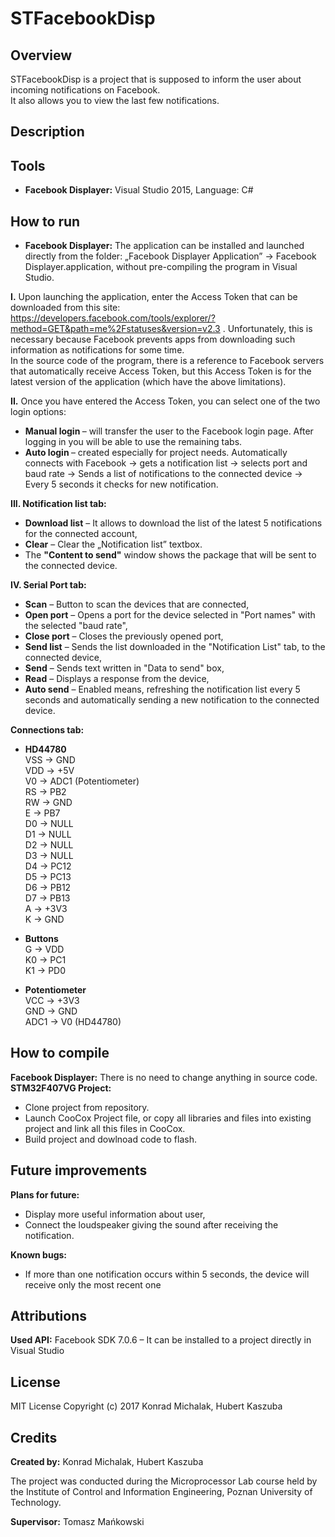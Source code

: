 # STFacebookDisp

## Overview
STFacebookDisp is a project that is supposed to inform the user about incoming notifications on Facebook.  
It also allows you to view the last few notifications.

## Description


## Tools
* <b>Facebook Displayer:</b> Visual Studio 2015, Language: C#

## How to run
* <b>Facebook Displayer:</b> The application can be installed and launched directly from the folder: „Facebook Displayer Application” → Facebook Displayer.application, without pre-compiling the program in Visual Studio.
  
<b>I.</b> Upon launching the application, enter the Access Token that can be downloaded from this site:
https://developers.facebook.com/tools/explorer/?method=GET&path=me%2Fstatuses&version=v2.3 .
Unfortunately, this is necessary because  Facebook prevents apps from downloading such information as notifications for some time.	
  In the source code of the program, there is a reference to Facebook servers that automatically receive Access Token, but this Access Token is for the latest version of the application (which have the above limitations). 
  
<b>II.</b>  Once you have entered the Access Token, you can select one of the two login options:
* <b> Manual login </b> – will transfer the user to the Facebook login page. After logging in you will be able to use the remaining tabs. 
* <b> Auto login </b> – created especially for project needs. Automatically connects with Facebook →  gets a notification list →  selects port and baud rate → Sends a list of notifications to the connected device →  Every 5 seconds it checks for new notification.

<b>III. Notification list tab: </b>
* <b>Download list</b> – It allows to download the list of the latest 5 notifications for the connected account, 
* <b>Clear</b> – Clear the „Notification list” textbox.
* The <b>"Content to send"</b> window shows the package that will be sent to the connected device. 

<b> IV. Serial Port tab: </b>
* <b>Scan</b> – Button to scan the devices that are connected, 
* <b>Open port</b> – Opens a port for the device selected in "Port names" with the selected "baud rate", 
* <b>Close port</b> – Closes the previously opened port, 
* <b>Send list</b> – Sends the list downloaded in the "Notification List" tab, to the connected device,
* <b>Send</b> – Sends text written in "Data to send" box,
* <b>Read</b> – Displays a response from the device, 
* <b>Auto send</b> – Enabled means, refreshing the notification list every 5 seconds and automatically sending a new notification to the connected device.

<b> Connections tab: </b>
* <b>HD44780</b>    
VSS -> GND    
VDD -> +5V    
V0 -> ADC1 (Potentiometer)    
RS -> PB2    
RW -> GND    
E -> PB7        
D0 -> NULL    
D1 -> NULL    
D2 -> NULL    
D3 -> NULL    
D4 -> PC12    
D5 -> PC13    
D6 -> PB12    
D7 -> PB13    
A -> +3V3    
K -> GND    

* <b>Buttons    </b>    
G -> VDD    
K0 -> PC1    
K1 -> PD0    

* <b>Potentiometer    </b>    
VCC -> +3V3    
GND -> GND    
ADC1 -> V0 (HD44780)    

## How to compile
<b>Facebook Displayer:</b> There is no need to change anything in source code.    
<b>STM32F407VG Project:</b>   
* Clone project from repository.    
* Launch CooCox Project file, or copy all libraries and files into existing project and link all this files in CooCox.
* Build project and dowlnoad code to flash.

## Future improvements
<b>Plans for future:</b>
* Display more useful information about user,
* Connect the loudspeaker giving the sound after receiving the notification.

<b>Known bugs:</b>
* If more than one notification occurs within 5 seconds, the device will receive only the most recent one

## Attributions
<b>Used API:</b>  Facebook SDK 7.0.6 – It can be installed to a project directly in Visual Studio

## License
MIT License 
Copyright (c) 2017 Konrad Michalak, Hubert Kaszuba

## Credits
<b>Created by:</b> Konrad Michalak, Hubert Kaszuba

The project was conducted during the Microprocessor Lab course held by the Institute of Control and Information Engineering, Poznan University of Technology.

<b>Supervisor:</b> Tomasz Mańkowski
